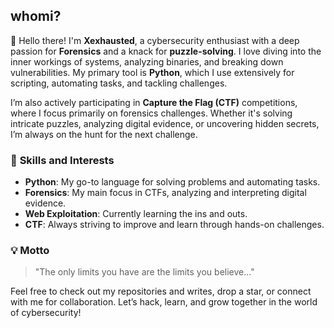 
## whomi?

👋 Hello there! I'm **Xexhausted**, a cybersecurity enthusiast with a deep passion for **Forensics** and a knack for **puzzle-solving**. I love diving into the inner workings of systems, analyzing binaries, and breaking down vulnerabilities. My primary tool is **Python**, which I use extensively for scripting, automating tasks, and tackling challenges. 

I’m also actively participating in **Capture the Flag (CTF)** competitions, where I focus primarily on forensics challenges. Whether it's solving intricate puzzles, analyzing digital evidence, or uncovering hidden secrets, I’m always on the hunt for the next challenge.

### 🔧 **Skills and Interests**
- **Python**: My go-to language for solving problems and automating tasks.
- **Forensics**: My main focus in CTFs, analyzing and interpreting digital evidence.
- **Web Exploitation**: Currently learning the ins and outs.
- **CTF**: Always striving to improve and learn through hands-on challenges.

### 💡 **Motto**
> "The only limits you have are the limits you believe..."

Feel free to check out my repositories and writes, drop a star, or connect with me for collaboration. Let’s hack, learn, and grow together in the world of cybersecurity!
